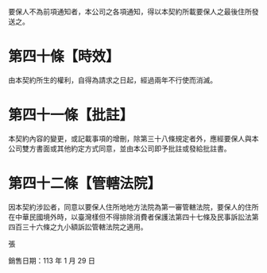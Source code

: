 要保人不為前項通知者，本公司之各項通知，得以本契約所載要保人之最後住所發送之。

# 第四十條【時效】

由本契約所生的權利，自得為請求之日起，經過兩年不行使而消滅。

# 第四十一條【批註】

本契約內容的變更，或記載事項的增刪，除第三十八條規定者外，應經要保人與本公司雙方書面或其他約定方式同意，並由本公司即予批註或發給批註書。

# 第四十二條【管轄法院】

因本契約涉訟者，同意以要保人住所地地方法院為第一審管轄法院，要保人的住所在中華民國境外時，以臺灣樣但不得排除消費者保護法第四十七條及民事訴訟法第四百三十六條之九小額訴訟管轄法院之適用。

張

銷售日期：113 年 1 月 29 日